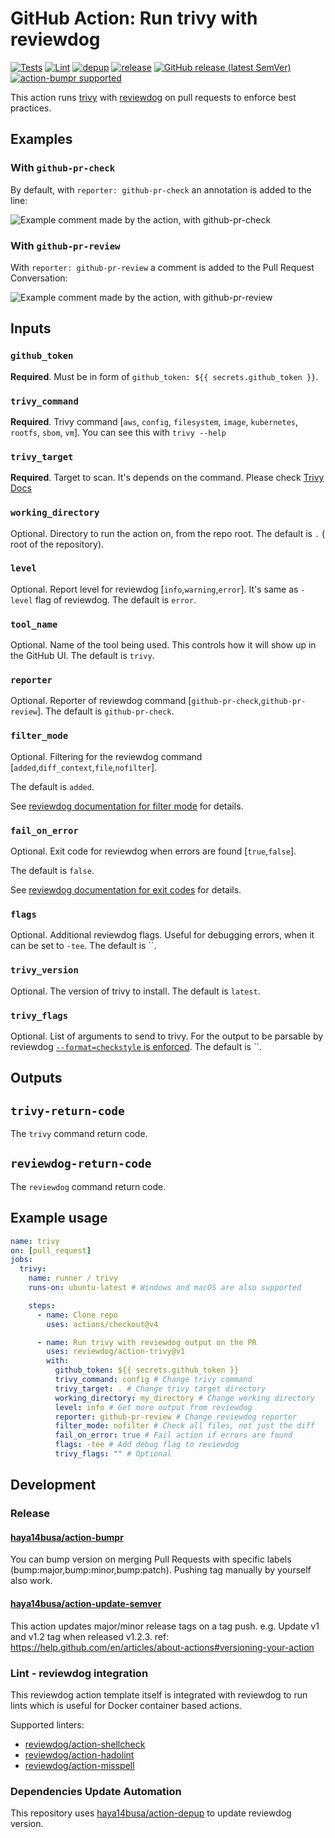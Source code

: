 # GitHub Action: Run trivy with reviewdog

[![Tests](https://github.com/reviewdog/action-trivy/workflows/Tests/badge.svg)](https://github.com/reviewdog/action-trivy/actions?query=workflow%3ATests)
[![Lint](https://github.com/reviewdog/action-trivy/workflows/Lint/badge.svg)](https://github.com/reviewdog/action-trivy/actions?query=workflow%Lint)
[![depup](https://github.com/reviewdog/action-trivy/workflows/depup/badge.svg)](https://github.com/reviewdog/action-trivy/actions?query=workflow%3Adepup)
[![release](https://github.com/reviewdog/action-trivy/workflows/release/badge.svg)](https://github.com/reviewdog/action-trivy/actions?query=workflow%3Arelease)
[![GitHub release (latest SemVer)](https://img.shields.io/github/v/release/reviewdog/action-trivy?logo=github&sort=semver)](https://github.com/reviewdog/action-trivy/releases)
[![action-bumpr supported](https://img.shields.io/badge/bumpr-supported-ff69b4?logo=github&link=https://github.com/haya14busa/action-bumpr)](https://github.com/haya14busa/action-bumpr)

This action runs [trivy](https://github.com/aquasecurity/trivy) with
[reviewdog](https://github.com/reviewdog/reviewdog) on pull requests
to enforce best practices.

## Examples

### With `github-pr-check`

By default, with `reporter: github-pr-check` an annotation is added to
the line:

![Example comment made by the action, with github-pr-check](./example-github-pr-check.png)

### With `github-pr-review`

With `reporter: github-pr-review` a comment is added to
the Pull Request Conversation:

![Example comment made by the action, with github-pr-review](./example-github-pr-review.png)

## Inputs

### `github_token`

**Required**. Must be in form of `github_token: ${{ secrets.github_token }}`.

### `trivy_command`

**Required**. Trivy command [`aws`, `config`, `filesystem`,  `image`, `kubernetes`, `rootfs`, `sbom`, `vm`].
You can see this with `trivy --help`

### `trivy_target`

**Required**. Target to scan.
It's depends on the command. Please check [Trivy Docs](https://aquasecurity.github.io/trivy/latest/docs/)

### `working_directory`

Optional. Directory to run the action on, from the repo root.
The default is `.` ( root of the repository).

### `level`

Optional. Report level for reviewdog [`info`,`warning`,`error`].
It's same as `-level` flag of reviewdog.
The default is `error`.

### `tool_name`

Optional. Name of the tool being used. This controls how it will show up in the GitHub UI.
The default is `trivy`.

### `reporter`

Optional. Reporter of reviewdog command [`github-pr-check`,`github-pr-review`].
The default is `github-pr-check`.

### `filter_mode`

Optional. Filtering for the reviewdog command [`added`,`diff_context`,`file`,`nofilter`].

The default is `added`.

See [reviewdog documentation for filter mode](https://github.com/reviewdog/reviewdog/tree/master#filter-mode) for details.

### `fail_on_error`

Optional. Exit code for reviewdog when errors are found [`true`,`false`].

The default is `false`.

See [reviewdog documentation for exit codes](https://github.com/reviewdog/reviewdog/tree/master#exit-codes) for details.

### `flags`

Optional. Additional reviewdog flags. Useful for debugging errors, when it can be set to `-tee`.
The default is ``.

### `trivy_version`

Optional. The version of trivy to install.
The default is `latest`.

### `trivy_flags`

Optional. List of arguments to send to trivy.
For the output to be parsable by reviewdog [`--format=checkstyle` is enforced](./entrypoint.sh).
The default is ``.

## Outputs

## `trivy-return-code`

The `trivy` command return code.

## `reviewdog-return-code`

The `reviewdog` command return code.

## Example usage

```yml
name: trivy
on: [pull_request]
jobs:
  trivy:
    name: runner / trivy
    runs-on: ubuntu-latest # Windows and macOS are also supported

    steps:
      - name: Clone repo
        uses: actions/checkout@v4

      - name: Run trivy with reviewdog output on the PR
        uses: reviewdog/action-trivy@v1
        with:
          github_token: ${{ secrets.github_token }}
          trivy_command: config # Change trivy command
          trivy_target: . # Change trivy target directory
          working_directory: my_directory # Change working directory
          level: info # Get more output from reviewdog
          reporter: github-pr-review # Change reviewdog reporter
          filter_mode: nofilter # Check all files, not just the diff
          fail_on_error: true # Fail action if errors are found
          flags: -tee # Add debug flag to reviewdog
          trivy_flags: "" # Optional
```

## Development

### Release

#### [haya14busa/action-bumpr](https://github.com/haya14busa/action-bumpr)

You can bump version on merging Pull Requests with specific labels (bump:major,bump:minor,bump:patch).
Pushing tag manually by yourself also work.

#### [haya14busa/action-update-semver](https://github.com/haya14busa/action-update-semver)

This action updates major/minor release tags on a tag push. e.g. Update v1 and v1.2 tag when released v1.2.3.
ref: <https://help.github.com/en/articles/about-actions#versioning-your-action>

### Lint - reviewdog integration

This reviewdog action template itself is integrated with reviewdog to run lints
which is useful for Docker container based actions.

Supported linters:

- [reviewdog/action-shellcheck](https://github.com/reviewdog/action-shellcheck)
- [reviewdog/action-hadolint](https://github.com/reviewdog/action-hadolint)
- [reviewdog/action-misspell](https://github.com/reviewdog/action-misspell)

### Dependencies Update Automation

This repository uses [haya14busa/action-depup](https://github.com/haya14busa/action-depup) to update
reviewdog version.
